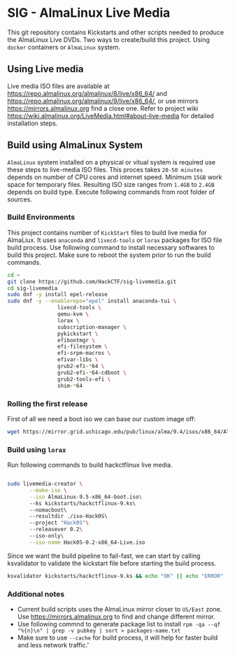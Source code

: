 # SIG - AlmaLinux Live Media

This git repository contains Kickstarts and other scripts needed to produce the AlmaLinux Live DVDs. Two ways to create/build this project. Using `docker` containers or `AlmaLinux` system.

## Using Live media

Live media ISO files are available at https://repo.almalinux.org/almalinux/8/live/x86_64/ and https://repo.almalinux.org/almalinux/9/live/x86_64/, or use mirrors https://mirrors.almalinux.org find a close one. Refer to project wiki https://wiki.almalinux.org/LiveMedia.html#about-live-media for detailed installation steps.

## Build using AlmaLinux System

`AlmaLinux` system installed on a physical or vitual system is required use these steps to live-media ISO files. This proces takes `20-50 minutes` depends on number of CPU cores and internet speed. Minimum `15GB` work space for temporary files. Resulting ISO size ranges from `1.4GB` to `2.4GB` depends on build type. Execute following commands from root folder of sources.


### Build Environments

This project contains number of `KickStart` files to build live media for AlmaLiux. It uses `anaconda` and `livecd-tools` or `lorax` packages for ISO file build process. Use following command to install necessary softwares to build this project. Make sure to reboot the system prior to run the build commands.

```sh
cd ~
git clone https://github.com/HackCTF/sig-livemedia.git
cd sig-livemedia
sudo dnf -y install epel-release
sudo dnf -y --enablerepo="epel" install anaconda-tui \
                livecd-tools \
                qemu-kvm \
                lorax \
                subscription-manager \
                pykickstart \
                efibootmgr \
                efi-filesystem \
                efi-srpm-macros \
                efivar-libs \
                grub2-efi-*64 \
                grub2-efi-*64-cdboot \
                grub2-tools-efi \
                shim-*64
```

### Rolling the first release
First of all we need a boot iso we can base our custom image off:

```sh
wget https://mirror.grid.uchicago.edu/pub/linux/alma/9.4/isos/x86_64/AlmaLinux-9.4-x86_64-boot.iso
```

### Build using `lorax`

Run following commands to build hackctflinux live media.

```sh

sudo livemedia-creator \
       --make-iso \
       --iso AlmaLinux-9.5-x86_64-boot.iso\   
       --ks kickstarts/hackctflinux-9.ks\   
       --nomacboot\   
       --resultdir ./iso-Hack0S\    
       --project "Hack0S"\   
       --releasever 0.2\   
       --iso-only\
       --iso-name Hack0S-0.2-x86_64-Live.iso

```

Since we want the build pipeline to fail-fast, we can start by calling ksvalidator to validate the kickstart file before starting the build process.

```sh
ksvalidator kickstarts/hackctflinux-9.ks && echo "OK" || echo "ERROR"
```

### Additional notes

* Current build scripts uses the AlmaLinux mirror closer to `US/East` zone. Use https://mirrors.almalinux.org to find and change different mirror.
* Use following commnd to generate package list to install `rpm -qa --qf "%{n}\n" | grep -v pubkey | sort > packages-name.txt`
* Make sure to use `--cache` for build process, it will help for faster build and less network traffic.'
